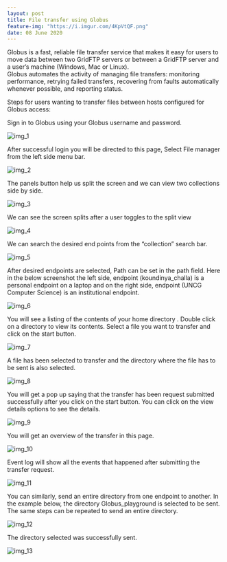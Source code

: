 ```yaml
---
layout: post
title: File transfer using Globus
feature-img: "https://i.imgur.com/4KpVtQF.png"
date: 08 June 2020
---
```


Globus is a fast, reliable file transfer service that makes it easy for users to move data between two GridFTP servers or between a GridFTP server and a user’s machine (Windows, Mac or Linux). <br>
Globus automates the activity of managing file transfers: monitoring performance, retrying failed transfers, recovering from faults automatically whenever possible, and reporting status. <br>

Steps for users wanting to transfer files between hosts configured for Globus access:

Sign in to Globus using your Globus username and password.

![img_1](https://i.imgur.com/hN0TytC.png)

After successful login you will be directed to this page, Select File manager from the left side menu bar.

![img_2](https://i.imgur.com/ih8T69H.png)

The panels button help us split the screen and we can view two collections side by side.

![img_3](https://i.imgur.com/8ZPCTy6.png)

We can see the screen splits after a user toggles to the split view

![img_4](https://i.imgur.com/tTcOvTJ.png)

We can search the desired end points from the “collection” search bar.

![img_5](https://i.imgur.com/4znMJ5u.png)

After desired endpoints are selected, Path can be set in the path field. Here in the below screenshot the left side, endpoint (koundinya_challa) is a personal endpoint on a laptop and on the right side, endpoint (UNCG Computer Science) is an institutional endpoint.

![img_6](https://i.imgur.com/7R5B21N.png)

You will see a listing of the contents of your home directory . Double click on a directory to view its contents. Select a file you want to transfer and click on the start button.

![img_7](https://i.imgur.com/Dao4yBY.png)

A file has been selected to transfer and the directory where the file has to be sent is also selected.

![img_8](https://i.imgur.com/UrHjGEZ.png)

You will get a pop up saying that the transfer has been request submitted successfully after you click on the start button. You can click on the view details options to see the details.

![img_9](https://i.imgur.com/i7barMk.png)

You will get an overview of the transfer in this page.

![img_10](https://i.imgur.com/c1LUvKP.png)

Event log will show all the events that happened after submitting the transfer request.

![img_11](https://i.imgur.com/UydMjPT.png)

You can similarly, send an entire directory from one endpoint to another. In the example below, the directory Globus_playground is selected to be sent. The same steps can be repeated to send an entire directory.

![img_12](https://i.imgur.com/jbTkuBl.png)

The directory selected was successfully sent.

![img_13](https://i.imgur.com/dh2QVa7.png)